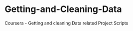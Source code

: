 Getting-and-Cleaning-Data
=========================

Coursera - Getting and cleaning Data related Project Scripts
